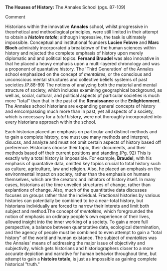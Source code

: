 **The Houses of History:** The Annales School (pgs. 87-109)

Comment

Historians within the innovative **Annales** school, whilst progressive in theorhetical and methodlogical principles, were still limited in their attempt to obtain a _**histoire totale**_; although impressive, the task is ultimately impossible. Conceptual and institutional founders **Lucien Febvre** and **Marc Bloch** admirably incorporated a breakdown of the human sciences within history and rejected the complete emphasis of history upon merely diplomatic and and political topics. **Fernand Braudel** was also innovative in that he placed a heavy emphasis upon a multi-layered chronology and was a proponent of quantative history. The 'Third Generation' of the Annales school emphasized on the concept of _mentalites_, or the conscious and unconscious mental structures and collective beliefs systems of past societies.(P.88-89) The notions of analyzing both the material and mental structure of society, which includes examining geographical background, as well as, social, cultural, and political aspects pf particular societies is much more "total" than that in the past of the **Renaissance** or the **Enlightenment**. The Annales school historians are expanding general concepts of history and emcompassing much more than in past, yet all aspects of a society, which is necessary for a _total history_, were not thoroughly incorporated into every historians approach within the school. 

Each historian placed an emphasis on particular and distinct methods and to gain a complete history, one must use many methods and interpret, disucss, and analyze and must not omit certain aspects of history based off preference. Historians choose their topic, their documents, and their methods based off their current positions and standing.(Pg. 92) This is exactly why a total history is impossible. For example, **Braudel**, with his emphasis of quantative data, omitted key topics crucial to total history such as culture, agriculture, law and religion. Also, he placed an emphasis on the environmental impact on society, rather than the emphasis on humans themselves, which are the creators and initiators of history itself. In many cases, historians at the time unveiled structures of change, rather than explantions of change. Also, much of the quantitative data discusses focuses on groups rather than the individual. Fractional histories by various histories can potentially be combined to be a near-total history, but historians individually are forced to narrow their interets and limit both subject and method.The concept of _mentalites_, which foregrounded the notion of emphasis on ordinary people's own experience of their lives, allowed insight into the inner working of a society. To gain a more full perspective, a balance between quantatative data, ecological dtermination, and the agency of people must be combined to even attempt to gain a "total history" of the world and human existance. The subject of _mentalites_ was the Annales' means of addressing the major issue of objectivity and subjectivity, which gets historians and historiographers closer to a more accurate depiction and narrative for human behavior throughout time, but attempt to gain a **histoire totale**, is just as impossible as gaining complete historical "truth."
